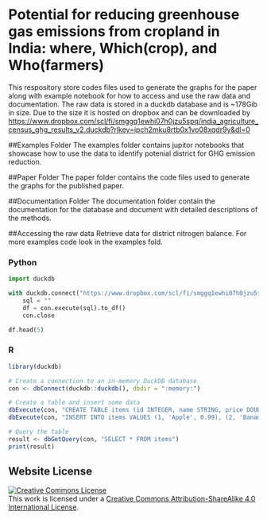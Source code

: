# Potential for reducing greenhouse gas emissions from cropland in India: where, Which(crop), and Who(farmers) 

This respository store codes files used to generate the graphs for the paper along with example notebook for how to access and use the raw data and documentation. The raw data is stored in a duckdb database and is ~178Gib in size. Due to the size it is hosted on dropbox and can be downloaded by https://www.dropbox.com/scl/fi/smggq1ewhi07h0jzu5spq/india_agriculture_census_ghg_results_v2.duckdb?rlkey=ipch2mku8rtb0x1vo08xqdr9y&dl=0 


##Examples Folder
The examples folder contains jupitor notebooks that showcase how to use the data to identify potenial district for GHG emission reduction. 

##Paper Folder
The paper folder contains the code files used to generate the graphs for the published paper. 

##Documentation Folder
The documentation folder contain the documentation for the database and document with detailed descriptions of the methods.

##Accessing the raw data 
Retrieve data for district nitrogen balance. 
For more examples code look in the examples fold.
### Python
```python
import duckdb 

with duckdb.connect("https://www.dropbox.com/scl/fi/smggq1ewhi07h0jzu5spq/india_agriculture_census_ghg_results_v2.duckdb?rlkey=ipch2mku8rtb0x1vo08xqdr9y&dl=0",readonly=True) as conn:
    sql = ""
    df = con.execute(sql).to_df()
    con.close

df.head(5)

```
    
### R
```r
library(duckdb)

# Create a connection to an in-memory DuckDB database
con <- dbConnect(duckdb::duckdb(), dbdir = ":memory:")

# Create a table and insert some data
dbExecute(con, "CREATE TABLE items (id INTEGER, name STRING, price DOUBLE)")
dbExecute(con, "INSERT INTO items VALUES (1, 'Apple', 0.99), (2, 'Banana', 0.59), (3, 'Cherry', 2.99)")

# Query the table
result <- dbGetQuery(con, "SELECT * FROM items")
print(result)
```
## Website License
<a rel="license" href="http://creativecommons.org/licenses/by-sa/4.0/"><img alt="Creative Commons License" style="border-width:0" src="https://i.creativecommons.org/l/by-sa/4.0/88x31.png" /></a><br />This work is licensed under a <a rel="license" href="http://creativecommons.org/licenses/by-sa/4.0/">Creative Commons Attribution-ShareAlike 4.0 International License</a>.
